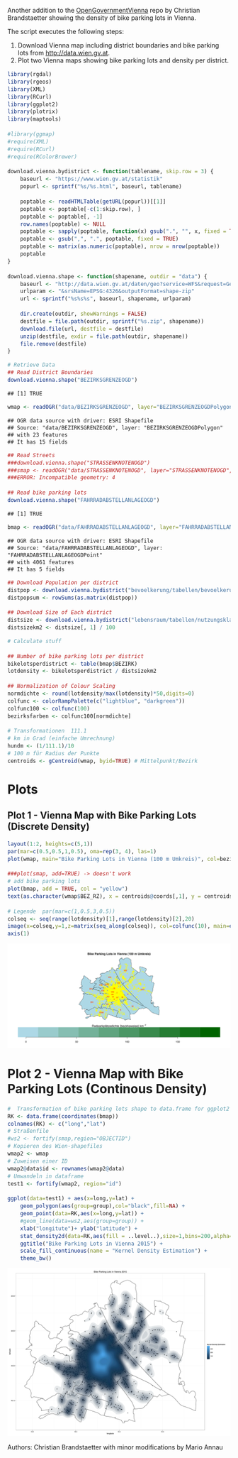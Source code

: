 Another addition to the  [OpenGovernmentVienna](https://github.com/ViennaR/OpenGovernmentVienna) repo by Christian Brandstaetter showing the density of bike parking lots in Vienna.

The script executes the following steps:

1. Download Vienna map including district boundaries and bike parking lots from http://data.wien.gv.at.
2. Plot two Vienna maps showing bike parking lots and density per district.


```r
library(rgdal) 
library(rgeos) 
library(XML)
library(RCurl)
library(ggplot2) 
library(plotrix) 
library(maptools)

#library(ggmap)
#require(XML) 
#require(RCurl) 
#require(RColorBrewer) 

download.vienna.bydistrict <- function(tablename, skip.row = 3) {
	baseurl <- "https://www.wien.gv.at/statistik"
	popurl <- sprintf("%s/%s.html", baseurl, tablename)

	poptable <- readHTMLTable(getURL(popurl))[[1]]
	poptable <- poptable[-c(1:skip.row), ]
	poptable <- poptable[, -1]
	row.names(poptable) <- NULL
	poptable <- sapply(poptable, function(x) gsub(".", "", x, fixed = TRUE))
	poptable <- gsub(",", ".", poptable, fixed = TRUE)
	poptable <- matrix(as.numeric(poptable), nrow = nrow(poptable))
	poptable
}

download.vienna.shape <- function(shapename, outdir = "data") {
	baseurl <- "http://data.wien.gv.at/daten/geo?service=WFS&request=GetFeature&version=1.1.0&typeName=ogdwien:"
	urlparam <- "&srsName=EPSG:4326&outputFormat=shape-zip"	
	url <- sprintf("%s%s%s", baseurl, shapename, urlparam)
	
	dir.create(outdir, showWarnings = FALSE)
	destfile = file.path(outdir, sprintf("%s.zip", shapename))
	download.file(url, destfile = destfile)
	unzip(destfile, exdir = file.path(outdir, shapename))
	file.remove(destfile)
}
```


```r
# Retrieve Data
## Read District Boundaries
download.vienna.shape("BEZIRKSGRENZEOGD")
```

```
## [1] TRUE
```

```r
wmap <- readOGR("data/BEZIRKSGRENZEOGD", layer="BEZIRKSGRENZEOGDPolygon") 
```

```
## OGR data source with driver: ESRI Shapefile 
## Source: "data/BEZIRKSGRENZEOGD", layer: "BEZIRKSGRENZEOGDPolygon"
## with 23 features
## It has 15 fields
```

```r
## Read Streets
###download.vienna.shape("STRASSENKNOTENOGD")
###smap <- readOGR("data/STRASSENKNOTENOGD", layer="STRASSENKNOTENOGD", p4s = "+init=epsg:4326") 
###ERROR: Incompatible geometry: 4

## Read bike parking lots
download.vienna.shape("FAHRRADABSTELLANLAGEOGD")
```

```
## [1] TRUE
```

```r
bmap <- readOGR("data/FAHRRADABSTELLANLAGEOGD", layer="FAHRRADABSTELLANLAGEOGDPoint") 
```

```
## OGR data source with driver: ESRI Shapefile 
## Source: "data/FAHRRADABSTELLANLAGEOGD", layer: "FAHRRADABSTELLANLAGEOGDPoint"
## with 4061 features
## It has 5 fields
```

```r
## Download Population per district
distpop <- download.vienna.bydistrict("bevoelkerung/tabellen/bevoelkerung-alter-geschl-bez")
distpopsum <- rowSums(as.matrix(distpop))

## Download Size of Each district
distsize <- download.vienna.bydistrict("lebensraum/tabellen/nutzungsklassen-bez", skip.row = 2)
distsizekm2 <- distsize[, 1] / 100
```


```r
# Calculate stuff

## Number of bike parking lots per district
bikelotsperdistrict <- table(bmap$BEZIRK)
lotdensity <- bikelotsperdistrict / distsizekm2

## Normalization of Colour Scaling
normdichte <- round(lotdensity/max(lotdensity)*50,digits=0) 
colfunc <- colorRampPalette(c("lightblue", "darkgreen")) 
colfunc100 <- colfunc(100) 
bezirksfarben <- colfunc100[normdichte]

# Transformationen  111.1 
# km in Grad (einfache Umrechnung) 
hundm <- (1/111.1)/10 
# 100 m für Radius der Punkte  
centroids <- gCentroid(wmap, byid=TRUE) # Mittelpunkt/Bezirk
```


# Plots  

## Plot 1 - Vienna Map with Bike Parking Lots (Discrete Density)


```r
layout(1:2, heights=c(5,1)) 
par(mar=c(0.5,0.5,1,0.5), oma=rep(3, 4), las=1) 
plot(wmap, main="Bike Parking Lots in Vienna (100 m Umkreis)", col=bezirksfarben[wmap$BEZNR]) 

###plot(smap, add=TRUE) -> doesn't work 
# add bike parking lots
plot(bmap, add = TRUE, col = "yellow") 
text(as.character(wmap$BEZ_RZ), x = centroids@coords[,1], y = centroids@coords[,2], col="orangered",cex=0.8,font=2)

# Legende  par(mar=c(1,0.5,3,0.5)) 
colseq <- seq(range(lotdensity)[1],range(lotdensity)[2],20) 
image(x=colseq,y=1,z=matrix(seq_along(colseq)), col=colfunc(10), main=expression(paste("Radparkplätzedichte (bezirksweise) km"^-2)),axes=F) 
axis(1)  
```

![plot of chunk bikedensity-plot1](figure/bikedensity-plot1-1.svg) 

# Plot 2 - Vienna Map with Bike Parking Lots (Continous Density)  


```r
#  Transformation of bike parking lots shape to data.frame for ggplot2
RK <- data.frame(coordinates(bmap)) 
colnames(RK) <- c("long","lat") 
# Straßenfile  
#ws2 <- fortify(smap,region="OBJECTID")  
# Kopieren des Wien-shapefiles  
wmap2 <- wmap 
# Zuweisen einer ID  
wmap2@data$id <- rownames(wmap2@data) 
# Umwandeln in dataframe  
test1 <- fortify(wmap2, region="id")   

ggplot(data=test1) + aes(x=long,y=lat) +  
	geom_polygon(aes(group=group),col="black",fill=NA) + 
	geom_point(data=RK,aes(x=long,y=lat)) + 
	#geom_line(data=ws2,aes(group=group)) + 
	xlab("longitute")+ ylab("latitude") + 
	stat_density2d(data=RK,aes(fill = ..level..),size=1,bins=200,alpha=0.1, geom="polygon",n=100) +  
	ggtitle("Bike Parking Lots in Vienna 2015") + 
	scale_fill_continuous(name = "Kernel Density Estimation") + 
	theme_bw() 
```

![plot of chunk bikedensity-plot2](figure/bikedensity-plot2-1.svg) 

Authors: Christian Brandstaetter with minor modifications by Mario Annau
